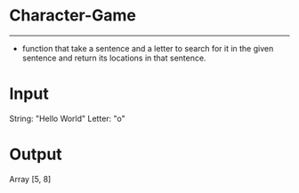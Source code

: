 # Character-Game
-----------------

* function that take a sentence and a letter to search for it in the given sentence and return its locations in that sentence.

# Input
String: "Hello World"
Letter: "o"


# Output
Array [5, 8]
